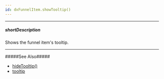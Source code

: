 ```yaml
---
id: dxFunnelItem.showTooltip()
---
```

---
##### shortDescription
Shows the funnel item's tooltip.

---
#####See Also#####
- [hideTooltip()](/api-reference/10%20UI%20Components/dxFunnel/3%20Methods/hideTooltip().md '/Documentation/ApiReference/UI_Components/dxFunnel/Methods/#hideTooltip')
- [tooltip](/api-reference/10%20UI%20Components/dxFunnel/1%20Configuration/tooltip '/Documentation/ApiReference/UI_Components/dxFunnel/Configuration/tooltip/')